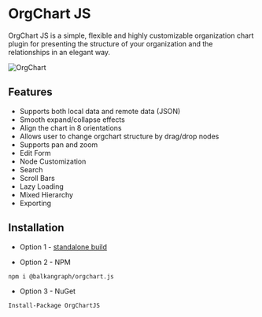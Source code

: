 # OrgChart JS
OrgChart JS is a simple, flexible and highly customizable organization chart plugin for presenting the structure of your organization and the relationships in an elegant way.

![OrgChart](https://balkangraph.com/content/img/screenshot-orgchart-js-2.png)


## Features
- Supports both local data and remote data (JSON)
- Smooth expand/collapse effects
- Align the chart in 8 orientations
- Allows user to change orgchart structure by drag/drop nodes
- Supports pan and zoom
- Edit Form
- Node Customization
- Search
- Scroll Bars
- Lazy Loading
- Mixed Hierarchy
- Exporting

## Installation
- Option 1 - [standalone build](https://balkangraph.com/OrgChartJS/Docs/GettingStarted)

- Option 2 - NPM
```
npm i @balkangraph/orgchart.js
```
- Option 3 - NuGet
```
Install-Package OrgChartJS 
```
